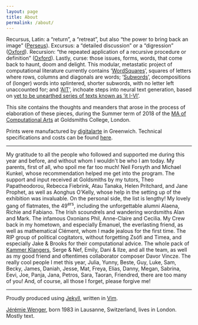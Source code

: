 ```yaml
---
layout: page
title: About
permalink: /about/
---
```


Recursus, Latin: a “return”, a “retreat”, but also “the power to bring back an image” (<a href="http://www.perseus.tufts.edu/hopper/text?doc=Perseus:text:1999.04.0059:entry=recursus">Perseus</a>). Excursus: a “detailed discussion” or a “digression” (<a href="https://en.oxforddictionaries.com/definition/excursus">Oxford</a>). Recursion: “the repeated application of a recursive procedure or definition” (<a href="https://en.oxforddictionaries.com/definition/recursion">Oxford</a>). Lastly, curse: those issues, forms, words, that come back to haunt, doom and delight. This modular, metastatic project of computational literature currently contains ‘<a href="https://github.com/jchwenger/WordSquares">WordSquares</a>’, squares of letters where rows, columns and diagonals are words; ‘<a href="https://github.com/jchwenger/Subwords">Subwords</a>’, decompositions of (longer) words into splintered, shorter subwords, with no letter left unaccounted for; and ‘<a href="https://github.com/jchwenger/AIT">AIT</a>’, inchoate steps into neural text generation, based on [yet to be unearthed series of texts known as ‘it I-VI’](https://www.dropbox.com/sh/ftu3e1trzhje59w/AAD_9SkrV3iF80uIXBPFbbnZa?dl=0).

This site contains the thoughts and meanders that arose in the process of elaboration of these pieces, during the Summer term of 2018 of the <a href="https://www.gold.ac.uk/pg/ma-computational-arts/">MA of Computational Arts</a> at Goldsmiths College, London. 

Prints were manufactured by [digitalarte](https://www.digitalarte.co.uk/) in Greenwich. Technical specifications and costs can be found [here](/assets/specs/recursus-specs.pdf).  

---

My gratitude to all the people who followed and supported me during this year and before, and without whom I wouldn't be who I am today. My parents, first of all, who spoil me far too much! Neil Forsyth and Michael Kunkel, whose recommendation helped me get into the program. The support and input received at Goldsmiths by my tutors, Theo Papatheodorou, Rebecca Fiebrink, Atau Tanaka, Helen Pritchard, and Jane Prophet, as well as Aonghus O'Kelly, whose help in the setting up of the exhibition was invaluable. On the personal side, the list is lengthy! My lovely gang of flatmates, the 49<sup>ers</sup>, including the unforgettable alumni Alaena, Richie and Fabiano. The Irish scoundrels and wandering wordsmiths Alan and Mark. The infamous Oxonians Phil, Anne-Claire and Cecilia. My Crew back in my hometown, and especially Emanuel, the everlasting friend, as well as mathematical Clément, whom I made jealous for the first time. The RIP group of political cogitators, without forgetting Zsófi and Timea, and especially Jake & Brooks for their computational advice. The whole pack of [Kammer Klangers](http://www.kammerklang.co.uk/), Serge & Nef, Emily, Dani & Ilze, and all the team, as well as my good friend and oftentimes collaborator composer Davor Vincze. The really cool people I met this year, Julia, Yunny, Beste, Guy, Luke, Sam, Becky, James, Daniah, Jesse, Mat, Freya, Elias, Danny, Megan, Sabrina, Eevi, Joe, Panja, Jana, Petros, Sara, Taoran, Friendred, there are too many of you! And, of course, all those I forget, please forgive me!

---

Proudly produced using [Jekyll](https://jekyllrb.com/), written in [Vim](https://www.vim.org/).

[Jérémie Wenger](http://jeremiewenger.com), born 1983 in Lausanne, Switzerland, lives in London. Mostly text.
